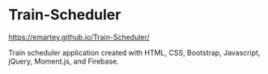 # Train-Scheduler

https://emartey.github.io/Train-Scheduler/

Train scheduler application created with HTML, CSS, Bootstrap, Javascript, jQuery, Moment.js, and Firebase.